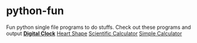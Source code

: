 # python-fun
Fun python single file programs to do stuffs.
Check out these programs and output
[**Digital Clock**](https://replit.com/@sabinmhx/python-digital-clock)
[Heart Shape](https://replit.com/@sabinmhx/python-heart-shape)
[Scientific Calculator](https://replit.com/@sabinmhx/python-scientific-calculator)
[Simple Calculator](https://replit.com/@sabinmhx/python-simple-calculator)

